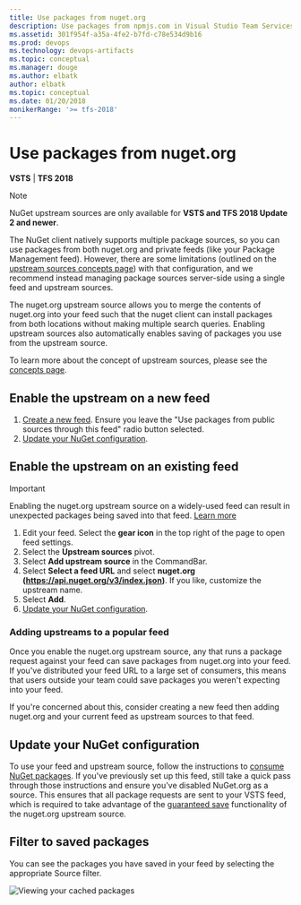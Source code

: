```yaml
---
title: Use packages from nuget.org
description: Use packages from npmjs.com in Visual Studio Team Services and Team Foundation Server via upstream sources or scopes
ms.assetid: 301f954f-a35a-4fe2-b7fd-c78e534d9b16
ms.prod: devops
ms.technology: devops-artifacts
ms.topic: conceptual
ms.manager: douge
ms.author: elbatk
author: elbatk
ms.topic: conceptual
ms.date: 01/20/2018
monikerRange: '>= tfs-2018'
---
```


 

# Use packages from nuget.org

**VSTS** | **TFS 2018**

> [!NOTE]
> NuGet upstream sources are only available for **VSTS and TFS 2018 Update 2 and newer**.

The NuGet client natively supports multiple package sources, so you can use packages from both nuget.org and private feeds (like your Package Management feed). However, there are some limitations (outlined on the [upstream sources concepts page](../concepts/upstream-sources.md)) with that configuration, and we recommend instead managing package sources server-side using a single feed and upstream sources.

The nuget.org upstream source allows you to merge the contents of nuget.org into your feed such that the nuget client can install packages from both locations without making multiple search queries. Enabling upstream sources also automatically enables saving of packages you use from the upstream source.

To learn more about the concept of upstream sources, please see the [concepts page](../concepts/upstream-sources.md).

## Enable the upstream on a new feed

1. [Create a new feed](../feeds/create-feed.md). Ensure you leave the "Use packages from public sources through this feed" radio button selected.
1. [Update your NuGet configuration](#update-nuget-configuration).

<a name="existing-feed"></a>
## Enable the upstream on an existing feed

> [!IMPORTANT]
> Enabling the nuget.org upstream source on a widely-used feed can result in unexpected packages being saved into that feed. [Learn more](#adding-upstreams-to-a-popular-feed)

1. Edit your feed. Select the **gear icon** in the top right of the page to open feed settings.
1. Select the **Upstream sources** pivot.
1. Select **Add upstream source** in the CommandBar.
1. Select **Select a feed URL** and select **nuget.org (https://api.nuget.org/v3/index.json)**. If you like, customize the upstream name.
1. Select **Add**.
1. [Update your NuGet configuration](#update-nuget-configuration).

<a name="adding-upstreams-to-a-popular-feed"></a>

### Adding upstreams to a popular feed

Once you enable the nuget.org upstream source, any <!-- what permissions tier? --> that runs a package request against your feed can save packages from nuget.org into your feed. If you've distributed your feed URL to a large set of consumers, this means that users outside your team could save packages you weren't expecting into your feed.

If you're concerned about this, consider creating a new feed then adding nuget.org and your current feed as upstream sources to that feed.

<a name="update-nuget-configuration"></a>

## Update your NuGet configuration

To use your feed and upstream source, follow the instructions to [consume NuGet packages](consume.md). If you've previously set up this feed, still take a quick pass through those instructions and ensure you've disabled NuGet.org as a source. This ensures that all package requests are sent to your VSTS feed, which is required to take advantage of the [guaranteed save](../concepts/upstream-sources.md#offline-upstreams) functionality of the nuget.org upstream source.

## Filter to saved packages
You can see the packages you have saved in your feed by selecting the appropriate Source filter.

![Viewing your cached packages](_img/view-cached-packages.png)
